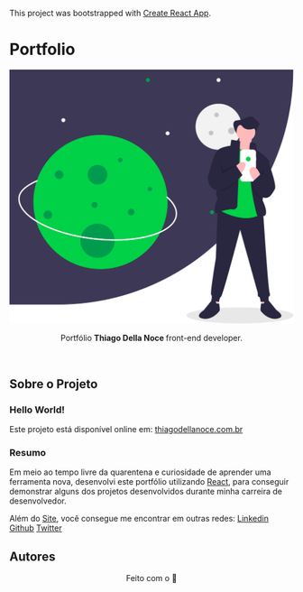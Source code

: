 This project was bootstrapped with [Create React App](https://github.com/facebook/create-react-app).

# Portfolio

<p align="center">
  <img src="./READMEIMG.gif" alt="imagem figurando - O mundo em suas mãos">

  <p align="center">Portfólio <strong>Thiago Della Noce </strong> front-end developer.</p>

  <br>
</p>

## Sobre o Projeto

### Hello World!

Este projeto está disponível online em: [thiagodellanoce.com.br](https://www.thiagodellanoce.com.br/)

### Resumo

Em meio ao tempo livre da quarentena e curiosidade de aprender uma ferramenta nova, desenvolvi este portfólio utilizando
[React](https://github.com/facebook/create-react-app), para conseguir demonstrar alguns dos projetos desenvolvidos durante
minha carreira de desenvolvedor.

Além do [Site](https://www.thiagodellanoce.com.br/), você consegue me encontrar em outras redes:
[Linkedin](https://www.linkedin.com/in/thiagodellanoce/)
[Github](https://github.com/ThiagoDellaNoce)
[Twitter](https://twitter.com/ThiagoDellaNoce)

## Autores

<p align="center">Feito com o 💚</p>
